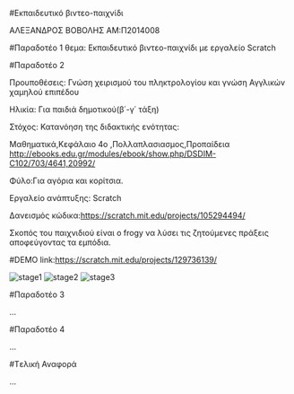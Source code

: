 #Εκπαιδευτικό βιντεο-παιχνίδι

ΑΛΕΞΑΝΔΡΟΣ ΒΟΒΟΛΗΣ AM:Π2014008


#Παραδοτέο 1
θεμα: Εκπαιδευτικό βιντεο-παιχνίδι με εργαλείο Scratch


#Παραδοτέο 2

Προυποθέσεις: Γνώση χειρισμού του πληκτρολογίου και γνώση Αγγλικών χαμηλού επιπέδου

Ηλικία: Για παιδιά δημοτικού(β΄-γ΄ τάξη)

Στόχος: Κατανόηση της διδακτικής ενότητας:

Μαθηματικά,Κεφάλαιο 4ο ,Πολλαπλασιασμος,Προπαίδεια http://ebooks.edu.gr/modules/ebook/show.php/DSDIM-C102/703/4641,20992/

Φύλο:Για αγόρια και κορίτσια.



Εργαλείο ανάπτυξης: Scratch

Δανεισμός κώδικα:https://scratch.mit.edu/projects/105294494/

Σκοπός του παιχνιδιού είναι ο frogy να λύσει τις ζητούμενες πράξεις αποφεύγοντας τα εμπόδια.


#DEMO
link:https://scratch.mit.edu/projects/129736139/

![stage1](https://cloud.githubusercontent.com/assets/15660991/20143476/cbfdd2d8-a6a1-11e6-93ef-9eb8db19714d.png)
![stage2](https://cloud.githubusercontent.com/assets/15660991/20143571/1545adb2-a6a2-11e6-8441-4df0722e21b2.png)
![stage3](https://cloud.githubusercontent.com/assets/15660991/20143600/2da8f526-a6a2-11e6-84c5-b538e0e1c06b.png)


#Παραδοτέο 3

...

#Παραδοτέο 4

...

#Tελική Αναφορά

...
